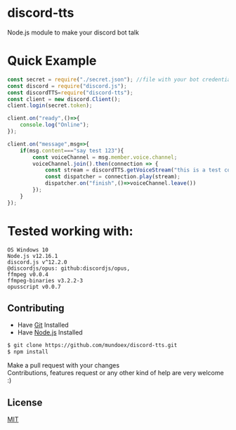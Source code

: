 # discord-tts
Node.js module to make your discord bot talk



# Quick Example
```js
const secret = require("./secret.json"); //file with your bot credentials/token/etc
const discord = require("discord.js");
const discordTTS=require("discord-tts");
const client = new discord.Client();
client.login(secret.token);

client.on("ready",()=>{
    console.log("Online");
});

client.on("message",msg=>{
    if(msg.content==="say test 123"){
        const voiceChannel = msg.member.voice.channel;
        voiceChannel.join().then(connection => {
            const stream = discordTTS.getVoiceStream("this is a test cookie");
            const dispatcher = connection.play(stream);
            dispatcher.on("finish",()=>voiceChannel.leave())
        });
    }
});
```

# Tested working with:
    OS Windows 10
    Node.js v12.16.1
    discord.js v^12.2.0
    @discordjs/opus: github:discordjs/opus,
    ffmpeg v0.0.4
    ffmpeg-binaries v3.2.2-3
    opusscript v0.0.7


## Contributing
* Have [Git](https://git-scm.com/) Installed
* Have [Node.js](https://nodejs.org/en/) Installed

```bash
$ git clone https://github.com/mundoex/discord-tts.git
$ npm install
```
Make a pull request with your changes <br>
Contributions, features request or any other kind of help are very welcome :)

## License
[MIT](LICENSE)

